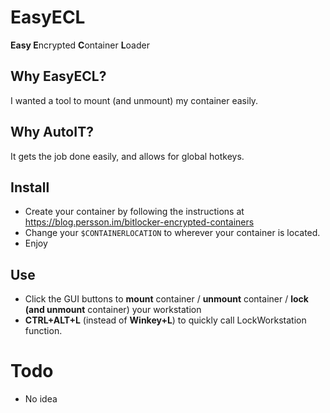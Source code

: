 # EasyECL
**Easy E**ncrypted **C**ontainer **L**oader


## Why EasyECL?
I wanted a tool to mount (and unmount) my container easily.

## Why AutoIT?
It gets the job done easily, and allows for global hotkeys.

## Install
* Create your container by following the instructions at https://blog.persson.im/bitlocker-encrypted-containers
* Change your `$CONTAINERLOCATION` to wherever your container is located.
* Enjoy

## Use
* Click the GUI buttons to **mount** container / **unmount** container / **lock (and unmount** container) your workstation
* **CTRL+ALT+L** (instead of **Winkey+L**) to quickly call LockWorkstation function.

# Todo
* No idea